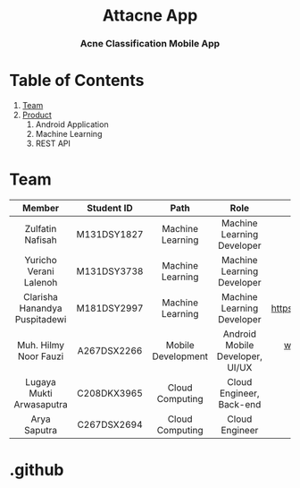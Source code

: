 <p align="center">
  <h1 align="center">Attacne App</h1>
  <h3 align="center">Acne Classification Mobile App</h3>

# Table of Contents
1. [Team](#Team)
2. [Product](#Products)
    1. Android Application
    2. Machine Learning
    3. REST API

# Team
|         Member                | Student ID  |        Path        |                Role                        |                           Contacts                        |
| :--------------------:        | :--------:  | :----------------: | :----------------------------------------: | :--------------------------------------------------------------------------------------------------------: |
|  Zulfatin Nafisah             | M131DSY1827 |  Machine Learning  |         Machine Learning Developer         |                                                           |
|  Yuricho Verani Lalenoh       | M131DSY3738 |  Machine Learning  |         Machine Learning Developer         |                                                           |
|  Clarisha Hanandya Puspitadewi| M181DSY2997 |  Machine Learning  |         Machine Learning Developer         |  https://www.linkedin.com/in/clarishanandyap/             |
|  Muh. Hilmy Noor Fauzi        | A267DSX2266 | Mobile Development |       Android Mobile Developer, UI/UX      |  www.linkedin.com/in/muh-hilmy-noor-fauzi-6a19ba25a/      |
|  Lugaya Mukti Arwasaputra     | C208DKX3965 |  Cloud Computing   |          Cloud Engineer, Back-end          |  www.linkedin.com/in/lugaya-mukti-arwasaputra/  |
|  Arya Saputra                 | C267DSX2694 |  Cloud Computing   |              Cloud Engineer                |                                                           |


# .github

